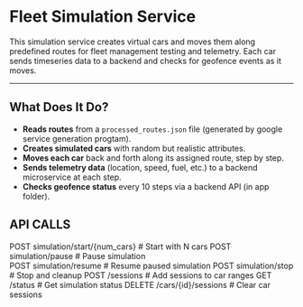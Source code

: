 # Fleet Simulation Service

This simulation service creates virtual cars and moves them along predefined routes for fleet management testing and telemetry. Each car sends timeseries data to a backend and checks for geofence events as it moves.

---

##  What Does It Do?

- **Reads routes** from a `processed_routes.json` file (generated by google service generation progtam).
- **Creates simulated cars** with random but realistic attributes.
- **Moves each car** back and forth along its assigned route, step by step.
- **Sends telemetry data** (location, speed, fuel, etc.) to a backend microservice at each step.
- **Checks geofence status** every 10 steps via a backend API (in app folder).

## API CALLS
POST simulation/start/{num_cars}     # Start with N cars
POST simulation/pause                # Pause simulation  
POST simulation/resume               # Resume paused simulation
POST simulation/stop                 # Stop and cleanup
POST /sessions             # Add sessions to car ranges
GET  /status              # Get simulation status
DELETE /cars/{id}/sessions # Clear car sessions